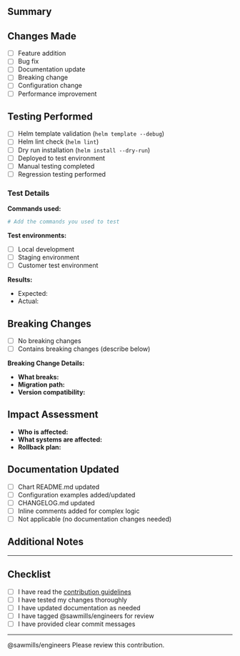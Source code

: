## Summary
<!-- Brief description of the changes made -->

## Changes Made
<!-- Check all that apply -->
- [ ] Feature addition
- [ ] Bug fix
- [ ] Documentation update
- [ ] Breaking change
- [ ] Configuration change
- [ ] Performance improvement

## Testing Performed
<!-- Check all that apply -->
- [ ] Helm template validation (`helm template --debug`)
- [ ] Helm lint check (`helm lint`)
- [ ] Dry run installation (`helm install --dry-run`)
- [ ] Deployed to test environment
- [ ] Manual testing completed
- [ ] Regression testing performed

### Test Details
<!-- Describe how you tested these changes -->
**Commands used:**
```bash
# Add the commands you used to test
```

**Test environments:**
- [ ] Local development
- [ ] Staging environment
- [ ] Customer test environment

**Results:**
- Expected: <!-- What you expected to happen -->
- Actual: <!-- What actually happened -->

## Breaking Changes
<!-- Check one -->
- [ ] No breaking changes
- [ ] Contains breaking changes (describe below)

**Breaking Change Details:**
<!-- If this is a breaking change, describe: -->
- **What breaks:** 
- **Migration path:** 
- **Version compatibility:** 

## Impact Assessment
<!-- Describe the impact of these changes -->
- **Who is affected:** 
- **What systems are affected:** 
- **Rollback plan:** 

## Documentation Updated
<!-- Check all that apply -->
- [ ] Chart README.md updated
- [ ] Configuration examples added/updated
- [ ] CHANGELOG.md updated
- [ ] Inline comments added for complex logic
- [ ] Not applicable (no documentation changes needed)

## Additional Notes
<!-- Any additional context, screenshots, or information -->

---

## Checklist
- [ ] I have read the [contribution guidelines](README.md#contributing)
- [ ] I have tested my changes thoroughly
- [ ] I have updated documentation as needed
- [ ] I have tagged @sawmills/engineers for review
- [ ] I have provided clear commit messages

---

@sawmills/engineers Please review this contribution. 